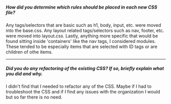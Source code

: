 ##### How did you determine which rules should be placed in each new CSS file?

Any tags/selectors that are basic such as h1, body, input, etc. were moved into the base.css. Any layout related tags/selectors such as nav, footer, etc. were moved into layout.css. Lastly, anything more specific that would be found sitting inside 'containers' like the nav tags, I considered modules. These tended to be especially items that are selected with ID tags or are children of othe items.

---

##### Did you do any refactoring of the existing CSS? If so, briefly explain what you did and why.

I didn't find that I needed to refactor any of the CSS. Maybe if I had to troubleshoot the CSS and if I find any issues with the organization I would but so far there is no need.
